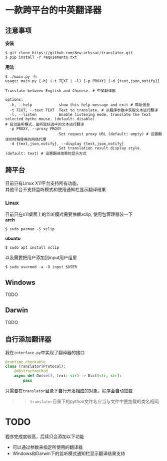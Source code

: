 # 一款跨平台的中英翻译器

## 注意事项  

**安装** 
```shell
$ git clone https://github.com/New-arkssac/translator.git
$ pip install -r requiements.txt 
```

**用法**  
```shell
$ ./main.py -h
usage: main.py [-h] (-t TEXT | -l) [-p PROXY] [-d {text,json,notify}]

Translate between English and Chinese. # 中英翻译器

options:
  -h, --help            show this help message and exit # 帮助信息
  -t TEXT, --text TEXT  Text to translate. # 从程序参数中获取文本进行翻译
  -l, --listen          Enable listening mode, translate the text selected bythe mouse. (default: disable)                                   # 启动监听模式，监听鼠标选中的文本进行翻译
  -p PROXY, --proxy PROXY
                        Set request proxy URL (default: empty) # 设置翻译的时候使用的网络代理
  -d {text,json,notify}, --display {text,json,notify}
                        Set translation result display style. (default: text) # 设置翻译结果的显示方式
```
## 跨平台
目前只有Linux X11平台支持所有功能，  
其他平台不支持监听模式和使用通知栏显示翻译结果

### Linux
目前只在x11桌面上的监听模式需要依赖xclip, 使用包管理器装一下  
**arch**  
```shell
$ sudo pacman -S xclip
```

**ubuntu**  
```shell
$ sudo apt install xclip
```

以及需要把用户添加到input用户组里
```shell
$ sudo usermod -a -G input $USER  
```

## Windows
TODO  

## Darwin  
TODO

## 自行添加翻译器
我在`interface.py`中实现了翻译器的接口
```python
@runtime_checkable
class Translator(Protocol):
    @abstractmethod
    async def Do(self, text: str) -> Dict[str, str]:
        pass
```
只需要在`translator`目录下自行开发相应的对象，程序会自动加载  
>> `translator`目录下的python文件名应当与文件中要加载的类名相同

# TODO
程序完成度较高，后续只会添加以下功能
 * 可以通过参数来指定所使用的翻译器
 * Windows和Darwin下的监听模式通知栏显示翻译结果支持
